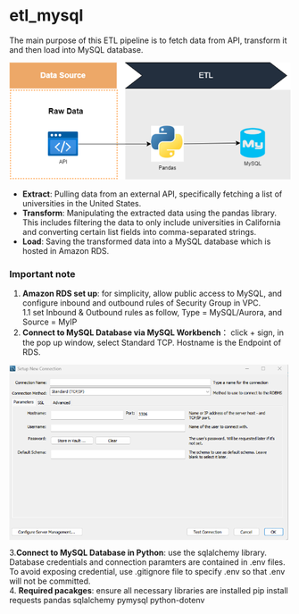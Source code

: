 # etl_mysql

The main purpose of this ETL pipeline is to fetch data from API, transform it and then load into MySQL database.

![etl overview](images/etl.png)

- **Extract**: Pulling data from an external API, specifically fetching a list of universities in the United States.
- **Transform**: Manipulating the extracted data using the pandas library. This includes filtering the data to only include universities in California and converting certain list fields into comma-separated strings.
- **Load**: Saving the transformed data into a MySQL database which is hosted in Amazon RDS.

### Important note
1. **Amazon RDS set up**: for simplicity, allow public access to MySQL, and configure inbound and outbound rules of Security Group in VPC.  
1.1 set Inbound & Outbound rules as follow, Type = MySQL/Aurora, and Source = MyIP  
2. **Connect to MySQL Database via MySQL Workbench**： click + sign, in the pop up window, select Standard TCP. Hostname is the Endpoint of RDS.
<img src="images/workbench.png" alt="Screenshot of the project" width="500" style="display: block; margin-left: 0;">

3.**Connect to MySQL Database in Python**: use the sqlalchemy library. Database credentials and connection paramters are contained in .env files. To avoid exposing credential, use .gitignore file to specify .env so that .env will not be committed.    
4. **Required pacakges**: ensure all necessary libraries are installed
    pip install requests pandas sqlalchemy pymysql python-dotenv
